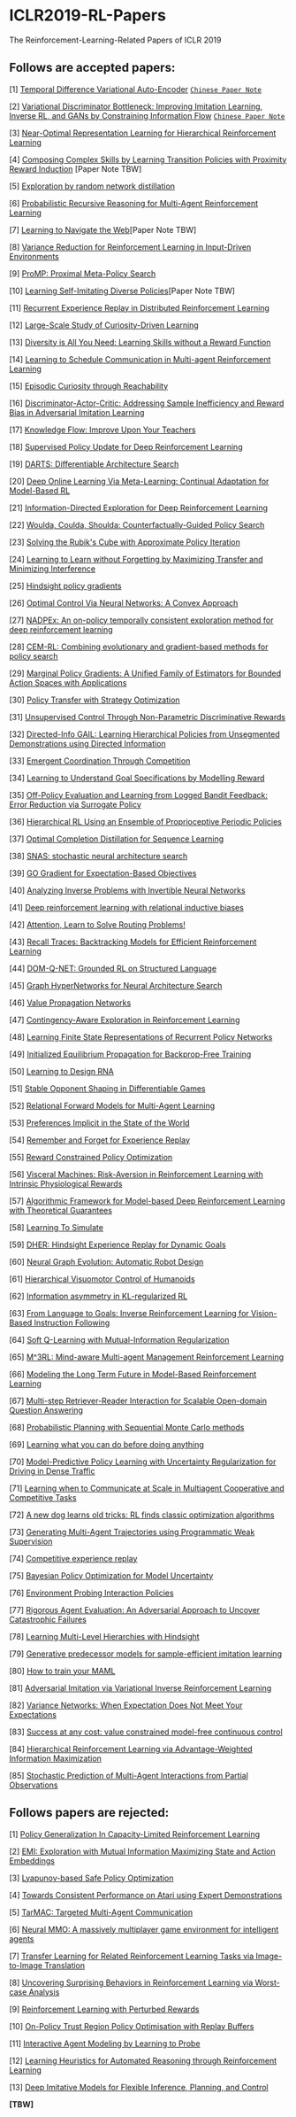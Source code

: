 # ICLR2019-RL-Papers
The Reinforcement-Learning-Related Papers of ICLR 2019

## Follows are accepted papers:

[1] [Temporal Difference Variational Auto-Encoder](https://openreview.net/forum?id=S1x4ghC9tQ)  [`Chinese Paper Note`](https://www.jianshu.com/p/fa4f5b270c01)

[2] [Variational Discriminator Bottleneck: Improving Imitation Learning, Inverse RL, and GANs by Constraining Information Flow](https://openreview.net/forum?id=HyxPx3R9tm) [`Chinese Paper Note`](https://www.jianshu.com/p/a9c1c8ce3acb)

[3] [Near-Optimal Representation Learning for Hierarchical Reinforcement Learning](https://openreview.net/forum?id=H1emus0qF7)

[4] [Composing Complex Skills by Learning Transition Policies with Proximity Reward Induction](https://openreview.net/forum?id=rygrBhC5tQ) [Paper Note TBW]

[5] [Exploration by random network distillation](https://openreview.net/forum?id=H1lJJnR5Ym)

[6] [Probabilistic Recursive Reasoning for Multi-Agent Reinforcement Learning](https://openreview.net/forum?id=rkl6As0cF7)

[7] [Learning to Navigate the Web](https://openreview.net/forum?id=BJemQ209FQ)[Paper Note TBW]

[8] [Variance Reduction for Reinforcement Learning in Input-Driven Environments](https://openreview.net/forum?id=Hyg1G2AqtQ)

[9] [ProMP: Proximal Meta-Policy Search](https://openreview.net/forum?id=SkxXCi0qFX)

[10] [Learning Self-Imitating Diverse Policies](https://openreview.net/forum?id=HyxzRsR9Y7)[Paper Note TBW]

[11] [Recurrent Experience Replay in Distributed Reinforcement Learning](https://openreview.net/forum?id=r1lyTjAqYX)

[12] [Large-Scale Study of Curiosity-Driven Learning](https://openreview.net/forum?id=rJNwDjAqYX)

[13] [Diversity is All You Need: Learning Skills without a Reward Function](https://openreview.net/forum?id=SJx63jRqFm)

[14] [Learning to Schedule Communication in Multi-agent Reinforcement Learning](https://openreview.net/forum?id=SJxu5iR9KQ)

[15] [Episodic Curiosity through Reachability](https://openreview.net/forum?id=SkeK3s0qKQ)

[16] [Discriminator-Actor-Critic: Addressing Sample Inefficiency and Reward Bias in Adversarial Imitation Learning](https://openreview.net/forum?id=Hk4fpoA5Km)

[17] [Knowledge Flow: Improve Upon Your Teachers](https://openreview.net/forum?id=BJeOioA9Y7)

[18] [Supervised Policy Update for Deep Reinforcement Learning](https://openreview.net/forum?id=SJxTroR9F7)

[19] [DARTS: Differentiable Architecture Search](https://openreview.net/forum?id=S1eYHoC5FX)

[20] [Deep Online Learning Via Meta-Learning: Continual Adaptation for Model-Based RL](https://openreview.net/forum?id=HyxAfnA5tm)

[21] [Information-Directed Exploration for Deep Reinforcement Learning](https://openreview.net/forum?id=Byx83s09Km)

[22] [Woulda, Coulda, Shoulda: Counterfactually-Guided Policy Search](https://openreview.net/forum?id=BJG0voC9YQ)

[23] [Solving the Rubik's Cube with Approximate Policy Iteration](https://openreview.net/forum?id=Hyfn2jCcKm)

[24] [Learning to Learn without Forgetting by Maximizing Transfer and Minimizing Interference](https://openreview.net/forum?id=B1gTShAct7)

[25] [Hindsight policy gradients](https://openreview.net/forum?id=Bkg2viA5FQ)

[26] [Optimal Control Via Neural Networks: A Convex Approach](https://openreview.net/forum?id=H1MW72AcK7)

[27] [NADPEx: An on-policy temporally consistent exploration method for deep reinforcement learning](https://openreview.net/forum?id=rkxciiC9tm)

[28] [CEM-RL: Combining evolutionary and gradient-based methods for policy search](https://openreview.net/forum?id=BkeU5j0ctQ)

[29] [Marginal Policy Gradients: A Unified Family of Estimators for Bounded Action Spaces with Applications](https://openreview.net/forum?id=HkgqFiAcFm)

[30] [Policy Transfer with Strategy Optimization](https://openreview.net/forum?id=H1g6osRcFQ)

[31] [Unsupervised Control Through Non-Parametric Discriminative Rewards](https://openreview.net/forum?id=r1eVMnA9K7)

[32] [Directed-Info GAIL: Learning Hierarchical Policies from Unsegmented Demonstrations using Directed Information](https://openreview.net/forum?id=BJeWUs05KQ)

[33] [Emergent Coordination Through Competition](https://openreview.net/forum?id=BkG8sjR5Km)

[34] [Learning to Understand Goal Specifications by Modelling Reward](https://openreview.net/forum?id=H1xsSjC9Ym)

[35] [Off-Policy Evaluation and Learning from Logged Bandit Feedback: Error Reduction via Surrogate Policy](https://openreview.net/forum?id=HklKui0ct7)

[36] [Hierarchical RL Using an Ensemble of Proprioceptive Periodic Policies](https://openreview.net/forum?id=SJz1x20cFQ)

[37] [Optimal Completion Distillation for Sequence Learning](https://openreview.net/forum?id=rkMW1hRqKX)

[38] [SNAS: stochastic neural architecture search](https://openreview.net/forum?id=rylqooRqK7)

[39] [GO Gradient for Expectation-Based Objectives](https://openreview.net/forum?id=ryf6Fs09YX)

[40] [Analyzing Inverse Problems with Invertible Neural Networks](https://openreview.net/forum?id=rJed6j0cKX)

[41] [Deep reinforcement learning with relational inductive biases](https://openreview.net/forum?id=HkxaFoC9KQ)

[42] [Attention, Learn to Solve Routing Problems!](https://openreview.net/forum?id=ByxBFsRqYm)

[43] [Recall Traces: Backtracking Models for Efficient Reinforcement Learning](https://openreview.net/forum?id=HygsfnR9Ym)

[44] [DOM-Q-NET: Grounded RL on Structured Language](https://openreview.net/forum?id=HJgd1nAqFX)

[45] [Graph HyperNetworks for Neural Architecture Search](https://openreview.net/forum?id=rkgW0oA9FX)

[46] [Value Propagation Networks](https://openreview.net/forum?id=SJG6G2RqtX)

[47] [Contingency-Aware Exploration in Reinforcement Learning](https://openreview.net/forum?id=HyxGB2AcY7)

[48] [Learning Finite State Representations of Recurrent Policy Networks](https://openreview.net/forum?id=S1gOpsCctm)

[49] [Initialized Equilibrium Propagation for Backprop-Free Training](https://openreview.net/forum?id=B1GMDsR5tm)

[50] [Learning to Design RNA](https://openreview.net/forum?id=ByfyHh05tQ)

[51] [Stable Opponent Shaping in Differentiable Games](https://openreview.net/forum?id=SyGjjsC5tQ)

[52] [Relational Forward Models for Multi-Agent Learning](https://openreview.net/forum?id=rJlEojAqFm)

[53] [Preferences Implicit in the State of the World](https://openreview.net/forum?id=rkevMnRqYQ)

[54] [Remember and Forget for Experience Replay](https://openreview.net/forum?id=Bye9LiR9YX)

[55] [Reward Constrained Policy Optimization](https://openreview.net/forum?id=SkfrvsA9FX)

[56] [Visceral Machines: Risk-Aversion in Reinforcement Learning with Intrinsic Physiological Rewards](https://openreview.net/forum?id=SyNvti09KQ)

[57] [Algorithmic Framework for Model-based Deep Reinforcement Learning with Theoretical Guarantees](https://openreview.net/forum?id=BJe1E2R5KX)

[58] [Learning To Simulate](https://openreview.net/forum?id=HJgkx2Aqt7)

[59] [DHER: Hindsight Experience Replay for Dynamic Goals](https://openreview.net/forum?id=Byf5-30qFX)

[60] [Neural Graph Evolution: Automatic Robot Design](https://openreview.net/forum?id=BkgWHnR5tm)

[61] [Hierarchical Visuomotor Control of Humanoids](https://openreview.net/forum?id=BJfYvo09Y7)

[62] [Information asymmetry in KL-regularized RL](https://openreview.net/forum?id=S1lqMn05Ym)

[63] [From Language to Goals: Inverse Reinforcement Learning for Vision-Based Instruction Following](https://openreview.net/forum?id=r1lq1hRqYQ)

[64] [Soft Q-Learning with Mutual-Information Regularization](https://openreview.net/forum?id=HyEtjoCqFX)

[65] [M^3RL: Mind-aware Multi-agent Management Reinforcement Learning](https://openreview.net/forum?id=BkzeUiRcY7)

[66] [Modeling the Long Term Future in Model-Based Reinforcement Learning](https://openreview.net/forum?id=SkgQBn0cF7)

[67] [Multi-step Retriever-Reader Interaction for Scalable Open-domain Question Answering](https://openreview.net/forum?id=HkfPSh05K7)

[68] [Probabilistic Planning with Sequential Monte Carlo methods](https://openreview.net/forum?id=ByetGn0cYX)

[69] [Learning what you can do before doing anything](https://openreview.net/forum?id=SylPMnR9Ym)

[70] [Model-Predictive Policy Learning with Uncertainty Regularization for Driving in Dense Traffic](https://openreview.net/forum?id=HygQBn0cYm)

[71] [Learning when to Communicate at Scale in Multiagent Cooperative and Competitive Tasks](https://openreview.net/forum?id=rye7knCqK7)

[72] [A new dog learns old tricks: RL finds classic optimization algorithms](https://openreview.net/forum?id=rkluJ2R9KQ)

[73] [Generating Multi-Agent Trajectories using Programmatic Weak Supervision](https://openreview.net/forum?id=rkxw-hAcFQ)

[74] [Competitive experience replay](https://openreview.net/forum?id=Sklsm20ctX)

[75] [Bayesian Policy Optimization for Model Uncertainty](https://openreview.net/forum?id=SJGvns0qK7)

[76] [Environment Probing Interaction Policies](https://openreview.net/forum?id=ryl8-3AcFX)

[77] [Rigorous Agent Evaluation: An Adversarial Approach to Uncover Catastrophic Failures](https://openreview.net/forum?id=B1xhQhRcK7)

[78] [Learning Multi-Level Hierarchies with Hindsight](https://openreview.net/forum?id=ryzECoAcY7)

[79] [Generative predecessor models for sample-efficient imitation learning](https://openreview.net/forum?id=SkeVsiAcYm)

[80] [How to train your MAML](https://openreview.net/forum?id=HJGven05Y7)

[81] [Adversarial Imitation via Variational Inverse Reinforcement Learning](https://openreview.net/forum?id=HJlmHoR5tQ)

[82] [Variance Networks: When Expectation Does Not Meet Your Expectations](https://openreview.net/forum?id=B1GAUs0cKQ)

[83] [Success at any cost: value constrained model-free continuous control](https://openreview.net/forum?id=rJlJ-2CqtX)

[84] [Hierarchical Reinforcement Learning via Advantage-Weighted Information Maximization](https://openreview.net/forum?id=Hyl_vjC5KQ)

[85] [Stochastic Prediction of Multi-Agent Interactions from Partial Observations](https://openreview.net/forum?id=r1xdH3CcKX)


## Follows papers are rejected:

[1] [Policy Generalization In Capacity-Limited Reinforcement Learning](https://openreview.net/forum?id=ByxAOoR5K7)

[2] [EMI: Exploration with Mutual Information Maximizing State and Action Embeddings](https://openreview.net/forum?id=Hylyui09tm)

[3] [Lyapunov-based Safe Policy Optimization](https://openreview.net/forum?id=Syxgbh05tQ)

[4] [Towards Consistent Performance on Atari using Expert Demonstrations](https://openreview.net/forum?id=BkfPnoActQ)

[5] [TarMAC: Targeted Multi-Agent Communication](https://openreview.net/forum?id=H1e572A5tQ)

[6] [Neural MMO: A massively multiplayer game environment for intelligent agents](https://openreview.net/forum?id=S1gWz2CcKX)

[7] [Transfer Learning for Related Reinforcement Learning Tasks via Image-to-Image Translation](https://openreview.net/forum?id=rkxjnjA5KQ)

[8] [Uncovering Surprising Behaviors in Reinforcement Learning via Worst-case Analysis](https://openreview.net/forum?id=SkgZNnR5tX)

[9] [Reinforcement Learning with Perturbed Rewards](https://openreview.net/forum?id=BkMWx309FX)

[10] [On-Policy Trust Region Policy Optimisation with Replay Buffers](https://openreview.net/forum?id=B1MB5oRqtQ)

[11] [Interactive Agent Modeling by Learning to Probe](https://openreview.net/forum?id=SJl98sR5tX)

[12] [Learning Heuristics for Automated Reasoning through Reinforcement Learning](https://openreview.net/forum?id=HkeyZhC9F7)

[13] [Deep Imitative Models for Flexible Inference, Planning, and Control](https://openreview.net/forum?id=SyehMhC9Y7)

**[TBW]**
